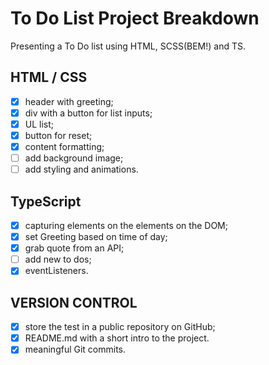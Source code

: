 # To Do List Project Breakdown

Presenting a To Do list using HTML, SCSS(BEM!) and TS.

## HTML / CSS

-   [x] header with greeting;
-   [x] div with a button for list inputs;
-   [x] UL list;
-   [x] button for reset;
-   [x] content formatting;
-   [ ] add background image;
-   [ ] add styling and animations.

## TypeScript

-   [x] capturing elements on the elements on the DOM;
-   [x] set Greeting based on time of day;
-   [x] grab quote from an API;
-   [ ] add new to dos;
-   [x] eventListeners.

## VERSION CONTROL

-   [x] store the test in a public repository on GitHub;
-   [x] README.md with a short intro to the project.
-   [x] meaningful Git commits.
